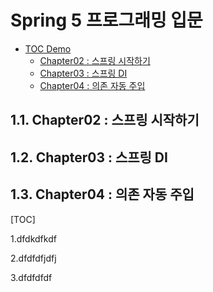 # Spring 5 프로그래밍 입문
<!-- TOC -->

- [TOC Demo](#toc-demo)
    - [Chapter02 : 스프링 시작하기](#chapter02--스프링-시작하기)
    - [Chapter03 : 스프링 DI](#chapter03--스프링-di)
    - [Chapter04 : 의존 자동 주입](#chapter04--의존-자동-주입)

<!-- /TOC -->

## 1.1. Chapter02 : 스프링 시작하기

## 1.2. Chapter03 : 스프링 DI

## 1.3. Chapter04 : 의존 자동 주입


[TOC]

1.dfdkdfkdf


2.dfdfdfjdfj

3.dfdfdfdf
